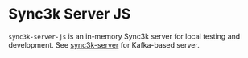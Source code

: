 Sync3k Server JS
===

`sync3k-server-js` is an in-memory Sync3k server for local testing and development. See [sync3k-server](https://github.com/google/sync3k-server) for Kafka-based server.
